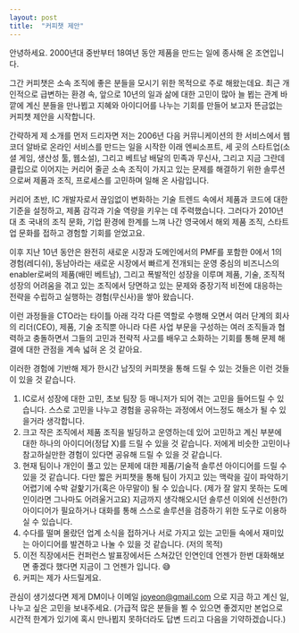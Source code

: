 ```yaml
---
layout: post
title:  "커피챗 제안"
---
```


안녕하세요.
2000년대 중반부터 18여년 동안 제품을 만드는 일에 종사해 온 조연입니다.

그간 커피챗은 소속 조직에 좋은 분들을 모시기 위한 목적으로 주로 해왔는데요. 최근 개인적으로 급변하는 환경 속, 앞으로 10년의 일과 삶에 대한 고민이 많아 늘 뵙는 관계 바깥에 계신 분들을 만나뵙고 지혜와 아이디어를 나누는 기회를 만들어 보고자 뜬금없는 커피챗 제안을 시작합니다.

간략하게 제 소개를 먼저 드리자면 저는 2006년 다음 커뮤니케이션의 한 서비스에서 웹 코더 알바로 온라인 서비스를 만드는 일을 시작한 이래 엔씨소프트, 세 곳의 스타트업(소셜 게임, 생산성 툴, 웹소설), 그리고 베트남 배달의 민족과 무신사, 그리고 지금 그란데클립으로 이어지는 커리어 줄곧 소속 조직이 가지고 있는 문제를 해결하기 위한 솔루션으로써 제품과 조직, 프로세스를 고민하며 일해 온 사람입니다.

커리어 초반, IC 개발자로서 끊임없이 변화하는 기술 트렌드 속에서 제품과 코드에 대한 기준을 설정하고, 제품 감각과 기술 역량을 키우는 데 주력했습니다. 그러다가 2010년대 초 국내의 조직 문화, 기업 환경에 한계를 느껴 나간 영국에서 해외 제품 조직, 스타트업 문화를 접하고 경험할 기회를 얻었고요.

이후 지난 10년 동안은 완전히 새로운 시장과 도메인에서의 PMF를 포함한 0에서 1의 경험(레디쉬), 동남아라는 새로운 시장에서 빠르게 전개되는 운영 중심의 비즈니스의 enabler로써의 제품(배민 베트남), 그리고 폭발적인 성장을 이루며 제품, 기술, 조직적 성장의 어려움을 겪고 있는 조직에서 당면하고 있는 문제와 중장기적 비전에 대응하는 전략을 수립하고 실행하는 경험(무신사)을 쌓아 왔습니다.

이런 과정들을 CTO라는 타이틀 아래 각각 다른 역할로 수행해 오면서 여러 단계의 회사의 리더(CEO), 제품, 기술 조직뿐 아니라 다른 사업 부문을 구성하는 여러 조직들과 협력하고 충돌하면서 그들의 고민과 전략적 사고를 배우고 소화하는 기회를 통해 문제 해결에 대한 관점을 계속 넓혀 온 것 같아요.

이러한 경험에 기반해 제가 한시간 남짓의 커피챗을 통해 드릴 수 있는 것들은 이런 것들이 있을 것 같습니다.

1. IC로서 성장에 대한 고민, 초보 팀장 등 매니저가 되어 겪는 고민을 들어드릴 수 있습니다. 스스로 고민을 나누고 경험을 공유하는 과정에서 어느정도 해소가 될 수 있을거라 생각합니다.
2. 크고 작은 조직에서 제품 조직을 빌딩하고 운영하는데 있어 고민하고 계신 부분에 대한 하나의 아이디어(정답 X)를 드릴 수 있을 것 같습니다. 저에게 비슷한 고민이나 참고하실만한 경험이 있다면 공유해 드릴 수 있을 것 같습니다.
3. 현재 팀이나 개인이 풀고 있는 문제에 대한 제품/기술적 솔루션 아이디어를 드릴 수 있을 것 같습니다. 다만 짧은 커피챗을 통해 팀이 가지고 있는 맥락을 깊이 파악하기 어렵기에 수박 겉핥기가(혹은 아무말이) 될 수 있습니다. (제가 잘 알지 못하는 도메인이라면 그나마도 어려울거고요) 지금까지 생각해오시던 솔루션 이외에 신선한(?) 아이디어가 필요하거나 대화를 통해 스스로 솔루션을 검증하기 위한 도구로 이용하실 수 있습니다.
4. 수다를 떨며 몰랐던 업계 소식을 접하거나 서로 가지고 있는 고민들 속에서 재미있는 아이디어를 발견하고 나눌 수 있을 것 같습니다. (저의 목적)
5. 이전 직장에서든 컨퍼런스 발표장에서든 스쳐갔던 인연인데 언젠가 한번 대화해보면 좋겠다 했다면 지금이 그 언젠가 입니다. 😅 
6. 커피는 제가 사드릴게요.

관심이 생기셨다면 제게 DM이나 이메일 joyeon@gmail.com 으로 지금 하고 계신 일, 나누고 싶은 고민을 보내주세요. (가급적 많은 분들을 뵐 수 있으면 좋겠지만 본업으로 시간적 한계가 있기에 혹시 만나뵙지 못하더라도 답변 드리고 다음을 기약하겠습니다.)

